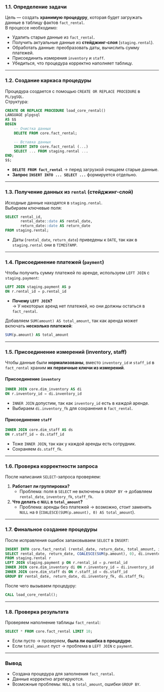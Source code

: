 ### **1.1. Определение задачи**

Цель — создать **хранимую процедуру**, которая будет загружать данные в таблицу фактов `fact_rental`.  
В процессе необходимо:

- Удалить старые данные из `fact_rental`.
- Получить актуальные данные из **стейджинг-слоя** (`staging.rental`).
- Обработать данные: преобразовать даты, вычислить сумму платежей.
- Присоединить измерения `inventory` и `staff`.
- Убедиться, что процедура корректно наполняет таблицу.

---

### **1.2. Создание каркаса процедуры**

Процедура создается с помощью `CREATE OR REPLACE PROCEDURE` в `PL/pgSQL`.  
Структура:

```sql
CREATE OR REPLACE PROCEDURE load_core_rental()
LANGUAGE plpgsql
AS $$
BEGIN
    -- Очистка данных
    DELETE FROM core.fact_rental;

    -- Вставка данных
    INSERT INTO core.fact_rental (...)
    SELECT ... FROM staging.rental ...
END;
$$;
```

- **`DELETE FROM fact_rental`** → перед загрузкой очищаем старые данные.
- **Запрос `INSERT INTO ... SELECT ...`** формируется отдельно.

---

### **1.3. Получение данных из `rental` (стейджинг-слой)**

Исходные данные находятся в `staging.rental`.  
Выбираем ключевые поля:

```sql
SELECT rental_id,
       rental_date::date AS rental_date,
       return_date::date AS return_date
FROM staging.rental;
```

- Даты (`rental_date`, `return_date`) приведены к `DATE`, так как в `staging.rental` они в `TIMESTAMP`.

---

### **1.4. Присоединение платежей (`payment`)**

Чтобы получить сумму платежей по аренде, используем `LEFT JOIN` с `staging.payment`:

```sql
LEFT JOIN staging.payment AS p
ON r.rental_id = p.rental_id
```

- **Почему `LEFT JOIN`?**  
    → У некоторых аренд нет платежей, но они должны остаться в `fact_rental`.

Добавляем `SUM(amount) AS total_amount`, так как аренда может включать **несколько платежей**:

```sql
SUM(p.amount) AS total_amount
```

---

### **1.5. Присоединение измерений (inventory, staff)**

Чтобы данные были **нормализованы**, вместо `inventory_id` и `staff_id` в `fact_rental` храним **их первичные ключи из измерений**.

#### **Присоединение `inventory`**

```sql
INNER JOIN core.dim_inventory AS di
ON r.inventory_id = di.inventory_id
```

- `INNER JOIN` допустим, так как `inventory_id` есть в каждой аренде.
- Выбираем `di.inventory_fk` для сохранения в `fact_rental`.

#### **Присоединение `staff`**

```sql
INNER JOIN core.dim_staff AS ds
ON r.staff_id = ds.staff_id
```

- Тоже `INNER JOIN`, так как у каждой аренды есть сотрудник.
- Сохраняем `ds.staff_fk`.

---

### **1.6. Проверка корректности запроса**

После написания `SELECT`-запроса проверяем:

1. **Работает ли группировка?**
    - Проблема: поля в `SELECT` не включены в `GROUP BY` → добавляем `rental_date`, `inventory_fk`, `staff_fk`.
2. **Что делать с `NULL` в `total_amount`?**
    - Проблема: аренды без платежей → возможно, стоит заменять `NULL` на `0` (`COALESCE(SUM(p.amount), 0) AS total_amount`).

---

### **1.7. Финальное создание процедуры**

После исправления ошибок запаковываем `SELECT` в `INSERT`:

```sql
INSERT INTO core.fact_rental (rental_date, return_date, total_amount, inventory_fk, staff_fk)
SELECT rental_date, return_date, COALESCE(SUM(p.amount), 0), di.inventory_fk, ds.staff_fk
FROM staging.rental r
LEFT JOIN staging.payment p ON r.rental_id = p.rental_id
INNER JOIN core.dim_inventory di ON r.inventory_id = di.inventory_id
INNER JOIN core.dim_staff ds ON r.staff_id = ds.staff_id
GROUP BY rental_date, return_date, di.inventory_fk, ds.staff_fk;
```

После чего вызываем процедуру:

```sql
CALL load_core_rental();
```

---

### **1.8. Проверка результата**

Проверяем наполнение таблицы `fact_rental`:

```sql
SELECT * FROM core.fact_rental LIMIT 10;
```

- Если пусто → проверяем, **была ли ошибка в процедуре**.
- Если `total_amount` пуст → проблема в `LEFT JOIN` с `payment`.

---

### **Вывод**

- Создана процедура для заполнения `fact_rental`.
- Данные корректно агрегируются.
- Возможные проблемы: `NULL` в `total_amount`, ошибки `GROUP BY`.